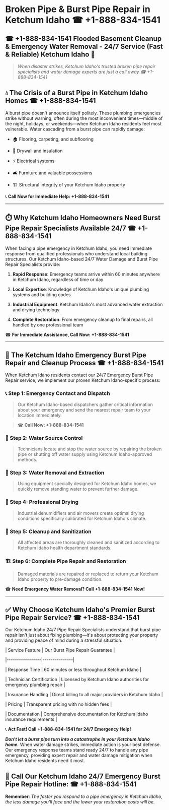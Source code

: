 # Broken Pipe & Burst Pipe Repair in Ketchum Idaho ☎ +1-888-834-1541  
## ☎ +1-888-834-1541 Flooded Basement Cleanup & Emergency Water Removal - 24/7 Service (Fast & Reliable) Ketchum Idaho 🚨  

> *When disaster strikes, Ketchum Idaho's trusted broken pipe repair specialists and water damage experts are just a call away ☎ +1-888-834-1541*  

## 💧 The Crisis of a Burst Pipe in Ketchum Idaho Homes ☎ +1-888-834-1541  

A burst pipe doesn't announce itself politely. These plumbing emergencies strike without warning, often during the most inconvenient times—middle of the night, holidays, or weekends—when Ketchum Idaho residents feel most vulnerable. Water cascading from a burst pipe can rapidly damage:  

* 🏠 Flooring, carpeting, and subflooring  
* 🧱 Drywall and insulation  
* ⚡ Electrical systems  
* 🛋️ Furniture and valuable possessions  
* 🏗️ Structural integrity of your Ketchum Idaho property  

📞 **Call Now for Immediate Help: +1-888-834-1541**  

---  

## ⏱️ Why Ketchum Idaho Homeowners Need Burst Pipe Repair Specialists Available 24/7 ☎ +1-888-834-1541  

When facing a pipe emergency in Ketchum Idaho, you need immediate response from qualified professionals who understand local building structures. Our Ketchum Idaho-based 24/7 Water Damage and Burst Pipe Repair Specialists provide:  

1. **Rapid Response**: Emergency teams arrive within 60 minutes anywhere in Ketchum Idaho, regardless of time or day  
2. **Local Expertise**: Knowledge of Ketchum Idaho's unique plumbing systems and building codes  
3. **Industrial Equipment**: Ketchum Idaho's most advanced water extraction and drying technology  
4. **Complete Restoration**: From emergency cleanup to final repairs, all handled by one professional team  

☎ **For Immediate Assistance, Call Now: +1-888-834-1541**  

---  

## 🔧 The Ketchum Idaho Emergency Burst Pipe Repair and Cleanup Process ☎ +1-888-834-1541  

When Ketchum Idaho residents contact our 24/7 Emergency Burst Pipe Repair service, we implement our proven Ketchum Idaho-specific process:  

### 📞 Step 1: Emergency Contact and Dispatch  
> Our Ketchum Idaho-based dispatchers gather critical information about your emergency and send the nearest repair team to your location immediately.  
> ☎ **Call Now: +1-888-834-1541**  

### 🚿 Step 2: Water Source Control  
> Technicians locate and stop the water source by repairing the broken pipe or shutting off water supply using Ketchum Idaho-approved methods.  

### 🌊 Step 3: Water Removal and Extraction  
> Using equipment specially designed for Ketchum Idaho homes, we quickly remove standing water to prevent further damage.  

### 💨 Step 4: Professional Drying  
> Industrial dehumidifiers and air movers create optimal drying conditions specifically calibrated for Ketchum Idaho's climate.  

### 🧼 Step 5: Cleanup and Sanitization  
> All affected areas are thoroughly cleaned and sanitized according to Ketchum Idaho health department standards.  

### 🏗️ Step 6: Complete Pipe Repair and Restoration  
> Damaged materials are repaired or replaced to return your Ketchum Idaho property to pre-damage condition.  

☎ **Need Emergency Water Removal? Call +1-888-834-1541 Now!**  

---  

## ✅ Why Choose Ketchum Idaho's Premier Burst Pipe Repair Service? ☎ +1-888-834-1541  

Our Ketchum Idaho 24/7 Pipe Repair Specialists understand that burst pipe repair isn't just about fixing plumbing—it's about protecting your property and providing peace of mind during a stressful situation.  

| Service Feature | Our Burst Pipe Repair Guarantee |  
|-----------------|---------------|  
| Response Time | 60 minutes or less throughout Ketchum Idaho |  
| Technician Certification | Licensed by Ketchum Idaho authorities for emergency plumbing repair |  
| Insurance Handling | Direct billing to all major providers in Ketchum Idaho |  
| Pricing | Transparent pricing with no hidden fees |  
| Documentation | Comprehensive documentation for Ketchum Idaho insurance requirements |  

📞 **Act Fast! Call +1-888-834-1541 for 24/7 Emergency Help!**  

***Don't let a burst pipe turn into a catastrophe in your Ketchum Idaho home.*** When water damage strikes, immediate action is your best defense. Our emergency response teams stand ready 24/7 to handle any pipe emergency, providing expert repair and water damage mitigation when Ketchum Idaho residents need it most.  

## 📱 Call Our Ketchum Idaho 24/7 Emergency Burst Pipe Repair Hotline: ☎ +1-888-834-1541  

**Remember**: *The faster you respond to a pipe emergency in Ketchum Idaho, the less damage you'll face and the lower your restoration costs will be.*